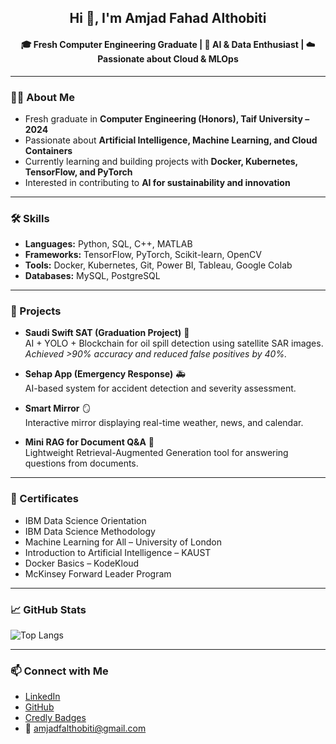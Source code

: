 <h2 align="center">Hi 👋, I'm Amjad Fahad Althobiti</h2>
<h4 align="center">🎓 Fresh Computer Engineering Graduate | 🤖 AI & Data Enthusiast | ☁️ Passionate about Cloud & MLOps</h4>

---

### 👩‍🎓 About Me
- Fresh graduate in **Computer Engineering (Honors), Taif University – 2024**  
- Passionate about **Artificial Intelligence, Machine Learning, and Cloud Containers**  
- Currently learning and building projects with **Docker, Kubernetes, TensorFlow, and PyTorch**  
- Interested in contributing to **AI for sustainability and innovation**  

---

### 🛠️ Skills
- **Languages:** Python, SQL, C++, MATLAB  
- **Frameworks:** TensorFlow, PyTorch, Scikit-learn, OpenCV  
- **Tools:** Docker, Kubernetes, Git, Power BI, Tableau, Google Colab  
- **Databases:** MySQL, PostgreSQL  

---

### 🌟 Projects
- **Saudi Swift SAT (Graduation Project)** 🌊  
  AI + YOLO + Blockchain for oil spill detection using satellite SAR images.  
  *Achieved >90% accuracy and reduced false positives by 40%.*  

- **Sehap App (Emergency Response)** 🚑  
  AI-based system for accident detection and severity assessment.  

- **Smart Mirror** 🪞  
  Interactive mirror displaying real-time weather, news, and calendar.  

- **Mini RAG for Document Q&A** 📄  
  Lightweight Retrieval-Augmented Generation tool for answering questions from documents.  

---

### 📜 Certificates
- IBM Data Science Orientation  
- IBM Data Science Methodology  
- Machine Learning for All – University of London  
- Introduction to Artificial Intelligence – KAUST  
- Docker Basics – KodeKloud  
- McKinsey Forward Leader Program  

---

### 📈 GitHub Stats

![Top Langs](https://github-readme-stats.vercel.app/api/top-langs/?username=Aside00&layout=compact&theme=dark)  

---

### 📫 Connect with Me
- [LinkedIn](https://linkedin.com/in/amjadf)  
- [GitHub](https://github.com/Aside00)  
- [Credly Badges](https://www.credly.com/users/amjad-amjadct6/badges)  
- 📧 amjadfalthobiti@gmail.com  
